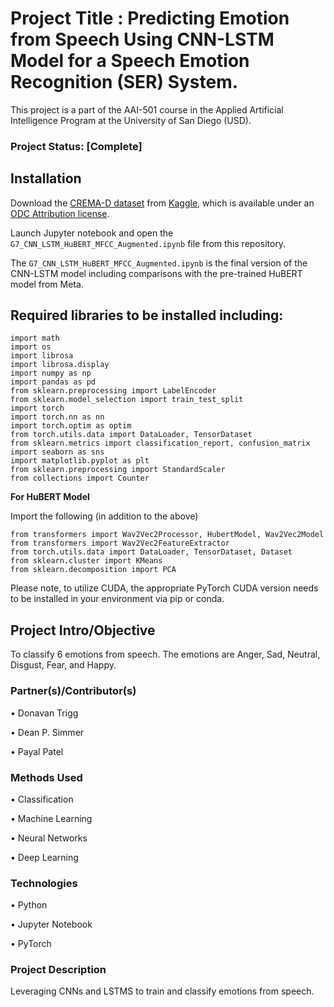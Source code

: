 # Project Title : Predicting Emotion from Speech Using CNN-LSTM Model for a Speech Emotion Recognition (SER) System.

This project is a part of the AAI-501 course in the Applied Artificial Intelligence Program at the University of San Diego (USD). 

### Project Status: [Complete]

## Installation

Download the [CREMA-D dataset](https://ieeexplore.ieee.org/document/6849440) from [Kaggle](https://www.kaggle.com/datasets/ejlok1/cremad), which is available under an [ODC Attribution license](https://opendatacommons.org/licenses/by/1-0/index.html).

Launch Jupyter notebook and open the `G7_CNN_LSTM_HuBERT_MFCC_Augmented.ipynb` file from this repository. 

The `G7_CNN_LSTM_HuBERT_MFCC_Augmented.ipynb` is the final version of the CNN-LSTM model including comparisons with the pre-trained HuBERT model from Meta.

## Required libraries to be installed including:

    import math
    import os
    import librosa
    import librosa.display
    import numpy as np
    import pandas as pd
    from sklearn.preprocessing import LabelEncoder
    from sklearn.model_selection import train_test_split
    import torch
    import torch.nn as nn
    import torch.optim as optim
    from torch.utils.data import DataLoader, TensorDataset
    from sklearn.metrics import classification_report, confusion_matrix
    import seaborn as sns
    import matplotlib.pyplot as plt
    from sklearn.preprocessing import StandardScaler
    from collections import Counter

**For HuBERT Model**

Import the following (in addition to the above)

    from transformers import Wav2Vec2Processor, HubertModel, Wav2Vec2Model
    from transformers import Wav2Vec2FeatureExtractor
    from torch.utils.data import DataLoader, TensorDataset, Dataset
    from sklearn.cluster import KMeans
    from sklearn.decomposition import PCA

Please note, to utilize CUDA, the appropriate PyTorch CUDA version needs to be installed in your environment via pip or conda.
  
## Project Intro/Objective

To classify 6 emotions from speech. The emotions are Anger, Sad, Neutral, Disgust, Fear, and Happy. 

### Partner(s)/Contributor(s)

•	Donavan Trigg

•	Dean P. Simmer

•	Payal Patel


### Methods Used

•	Classification

•	Machine Learning

•	Neural Networks

•	Deep Learning


### Technologies

•	Python

•	Jupyter Notebook

•	PyTorch


### Project Description

Leveraging CNNs and LSTMS to train and classify emotions from speech. 